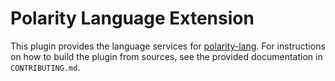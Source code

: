 # Polarity Language Extension

This plugin provides the language services for [polarity-lang](https://polarity-lang.github.io).
For instructions on how to build the plugin from sources, see the provided documentation in `CONTRIBUTING.md`.